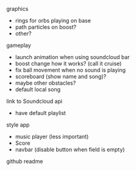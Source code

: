 graphics
  - rings for orbs playing on base
  - path particles on boost?
  - other?

gameplay
  - launch animation when using soundcloud bar
  - boost change how it works? (call it cruise)
  - fix ball movement when no sound is playing
  - scoreboard (show name and song)?
  - maybe other obstacles?
  - default local song

link to Soundcloud api
  - have default playlist

style app
  - music player (less important)
  - Score
  - navbar (disable button when field is empty)

github readme
